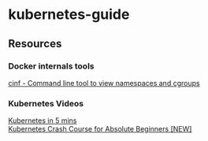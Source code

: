 # kubernetes-guide

## Resources

### Docker internals tools
[cinf - Command line tool to view namespaces and cgroups](https://github.com/mhausenblas/cinf)

### Kubernetes Videos
[Kubernetes in 5 mins](https://www.youtube.com/watch?v=PH-2FfFD2PU)  
[Kubernetes Crash Course for Absolute Beginners [NEW]](https://www.youtube.com/watch?v=s_o8dwzRlu4)

